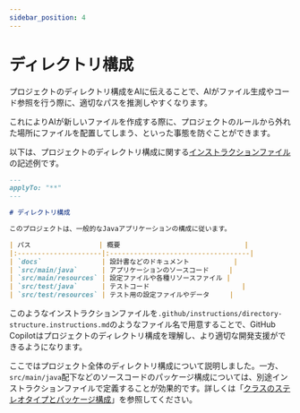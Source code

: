 ```yaml
---
sidebar_position: 4
---
```


# ディレクトリ構成

プロジェクトのディレクトリ構成をAIに伝えることで、AIがファイル生成やコード参照を行う際に、適切なパスを推測しやすくなります。

これによりAIが新しいファイルを作成する際に、プロジェクトのルールから外れた場所にファイルを配置してしまう、といった事態を防ぐことができます。

以下は、プロジェクトのディレクトリ構成に関する[インストラクションファイル](../../shared-instructions-prompts)の記述例です。

```markdown
---
applyTo: "**"
---

# ディレクトリ構成

このプロジェクトは、一般的なJavaアプリケーションの構成に従います。

| パス                 | 概要                               |
|:---------------------|:-----------------------------------|
| `docs`               | 設計書などのドキュメント           |
| `src/main/java`      | アプリケーションのソースコード     |
| `src/main/resources` | 設定ファイルや各種リソースファイル |
| `src/test/java`      | テストコード                       |
| `src/test/resources` | テスト用の設定ファイルやデータ     |

```

このようなインストラクションファイルを`.github/instructions/directory-structure.instructions.md`のようなファイル名で用意することで、GitHub Copilotはプロジェクトのディレクトリ構成を理解し、より適切な開発支援ができるようになります。

ここではプロジェクト全体のディレクトリ構成について説明しました。一方、`src/main/java`配下などのソースコードのパッケージ構成については、別途インストラクションファイルで定義することが効果的です。詳しくは「[クラスのステレオタイプとパッケージ構成](../stereo-type)」を参照してください。
